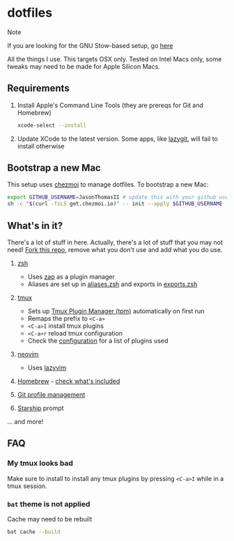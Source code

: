 # dotfiles

> [!NOTE]
> If you are looking for the GNU Stow-based setup, go [here](https://github.com/AndresRodH/config)

All the things I use. This targets OSX only. Tested on Intel Macs only, some tweaks may need to be made for Apple Silicon Macs.

## Requirements

1. Install Apple's Command Line Tools (they are prereqs for Git and Homebrew)

   ```sh
   xcode-select --install
   ```

2. Update XCode to the latest version. Some apps, like [lazygit](https://github.com/jesseduffield/lazygit), will fail to install otherwise

## Bootstrap a new Mac

This setup uses [chezmoi](https://www.chezmoi.io/) to manage dotfiles. To bootstrap a new Mac:

```sh
export GITHUB_USERNAME=JasonThomasII # update this with your github username if you cloned/forked this repo
sh -c "$(curl -fsLS get.chezmoi.io)" -- init --apply $GITHUB_USERNAME
```

## What's in it?

There's a lot of stuff in here. Actually, there's a lot of stuff that you may not need! [Fork this repo](https://github.com/AndresRodH/dotfiles/fork), remove what you don't use and add what you do use.

1. [zsh](https://www.zsh.org/)
   - Uses [zap](https://github.com/zap-zsh/zap) as a plugin manager
   - Aliases are set up in [aliases.zsh](`dot_config/zsh/aliases.zsh`) and exports in [exports.zsh](`dot_config/zsh/exports.zsh`)

2. [tmux](https://github.com/tmux/tmux)
   - Sets up [Tmux Plugin Manager (tpm)](https://github.com/tmux-plugins/tpm) automatically on first run
   - Remaps the prefix to `<C-a>`
   - `<C-a>I` install tmux plugins
   - `<C-a>r` reload tmux configuration
   - Check the [configuration](`dot_tmux.conf`) for a list of plugins used

3. [neovim](https://neovim.io/)
   - Uses [lazyvim](https://www.lazyvim.org/) 

4. [Homebrew](https://brew.sh/) - [check what's included](run_once_before_install-packages-darwin.sh.tmpl)

5. [Git profile management](`dot_gitconfig`)

6. [Starship](https://starship.rs/) prompt

... and more!

## FAQ

### My tmux looks bad

Make sure to install to install any tmux plugins by pressing `<C-a>I` while in a tmux session.

### `bat` theme is not applied

Cache may need to be rebuilt

```sh
bat cache --build
```

